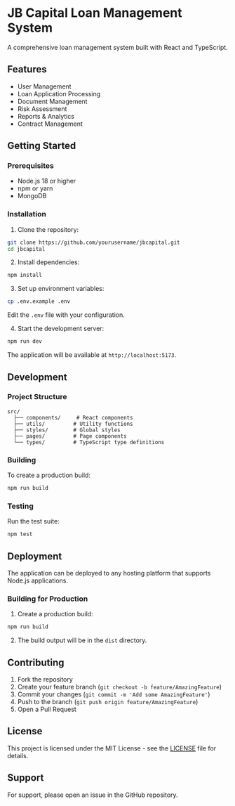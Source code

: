 # JB Capital Loan Management System

A comprehensive loan management system built with React and TypeScript.

## Features

- User Management
- Loan Application Processing
- Document Management
- Risk Assessment
- Reports & Analytics
- Contract Management

## Getting Started

### Prerequisites

- Node.js 18 or higher
- npm or yarn
- MongoDB

### Installation

1. Clone the repository:
```bash
git clone https://github.com/yourusername/jbcapital.git
cd jbcapital
```

2. Install dependencies:
```bash
npm install
```

3. Set up environment variables:
```bash
cp .env.example .env
```
Edit the `.env` file with your configuration.

4. Start the development server:
```bash
npm run dev
```

The application will be available at `http://localhost:5173`.

## Development

### Project Structure

```
src/
  ├── components/     # React components
  ├── utils/         # Utility functions
  ├── styles/        # Global styles
  ├── pages/         # Page components
  └── types/         # TypeScript type definitions
```

### Building

To create a production build:

```bash
npm run build
```

### Testing

Run the test suite:

```bash
npm test
```

## Deployment

The application can be deployed to any hosting platform that supports Node.js applications.

### Building for Production

1. Create a production build:
```bash
npm run build
```

2. The build output will be in the `dist` directory.

## Contributing

1. Fork the repository
2. Create your feature branch (`git checkout -b feature/AmazingFeature`)
3. Commit your changes (`git commit -m 'Add some AmazingFeature'`)
4. Push to the branch (`git push origin feature/AmazingFeature`)
5. Open a Pull Request

## License

This project is licensed under the MIT License - see the [LICENSE](LICENSE) file for details.

## Support

For support, please open an issue in the GitHub repository.
